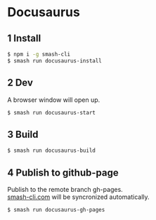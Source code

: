 # Docusaurus

## 1 Install

```bash
$ npm i -g smash-cli
$ smash run docusaurus-install
```

## 2 Dev

A browser window will open up.

```bash
$ smash run docusaurus-start
```

## 3 Build

```bash
$ smash run docusaurus-build
```

## 4 Publish to github-page

Publish to the remote branch gh-pages. <br/>
[smash-cli.com](https://www.smash-cli.com/) will be syncronized automatically.

```bash
$ smash run docusaurus-gh-pages
```
